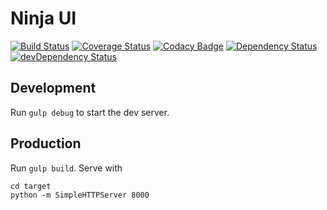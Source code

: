 # Ninja UI

[![Build Status](https://travis-ci.org/The-United-States-Of-America/ninja-ui.svg)](https://travis-ci.org/The-United-States-Of-America/ninja-ui)
[![Coverage Status](https://coveralls.io/repos/The-United-States-Of-America/ninja-ui/badge.svg?branch=master&service=github)](https://coveralls.io/github/The-United-States-Of-America/ninja-ui?branch=master)
[![Codacy Badge](https://api.codacy.com/project/badge/2385370eb4b349afb91b37c173625cda)](https://www.codacy.com/app/rrdelaney/ninja-ui)
[![Dependency Status](https://david-dm.org/the-united-states-of-america/ninja-ui.svg)](https://david-dm.org/the-united-states-of-america/ninja-ui)
[![devDependency Status](https://david-dm.org/the-united-states-of-america/ninja-ui/dev-status.svg)](https://david-dm.org/the-united-states-of-america/ninja-ui#info=devDependencies)

## Development

Run `gulp debug` to start the dev server.

## Production

Run `gulp build`.
Serve with

```
cd target
python -m SimpleHTTPServer 8000
```
